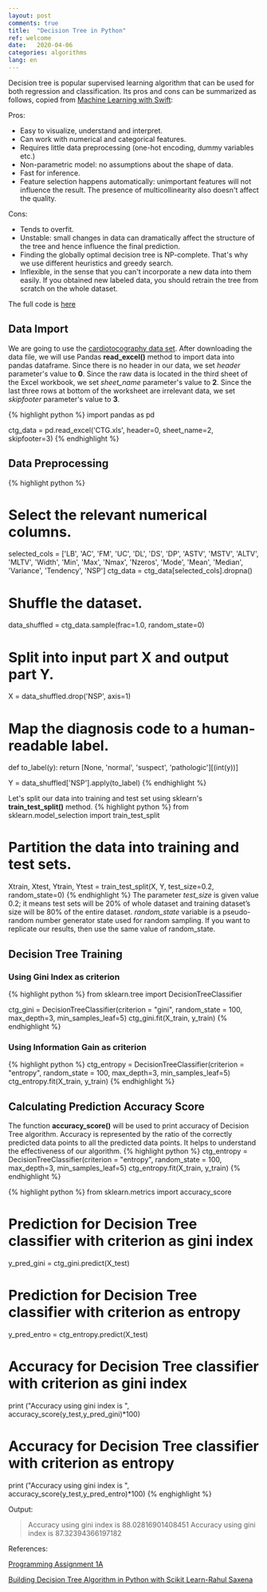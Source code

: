 ```yaml
---
layout: post
comments: true
title:  "Decision Tree in Python"
ref: welcome
date:   2020-04-06
categories: algorithms
lang: en
---
```

Decision tree is popular supervised learning algorithm that can be used for both regression and classification. 
Its pros and cons can be summarized as follows, copied from [Machine Learning with Swift][ref-1]: 

Pros:

+ Easy to visualize, understand and interpret.
+ Can work with numerical and categorical features.
+ Requires little data preprocessing (one-hot encoding, dummy variables etc.)
+ Non-parametric model: no assumptions about the shape of data.
+ Fast for inference.
+ Feature selection happens automatically: unimportant features will not influence the result. The presence of multicollinearity also doesn't affect the quality.

Cons:

+ Tends to overfit.
+ Unstable: small changes in data can dramatically affect the structure of the tree and hence influence the final prediction.
+ Finding the globally optimal decision tree is NP-complete. That's why we use different heuristics and greedy search.
+ Inflexible, in the sense that you can't incorporate a new data into them easily. If you obtained new labeled data, you should retrain the tree from scratch on the whole dataset.


The full code is [here][ref-2]

## Data Import
We are going to use the [cardiotocography data set][ref-3]. 
After downloading the data file, we will use Pandas **read_excel()** method to import data into pandas dataframe. Since there is no header in our data, we set _header_ parameter's value to **0**. Since the raw data is located in the third sheet of the Excel workbook, we set _sheet_name_ parameter's value to **2**. Since the last three rows at bottom of the worksheet are irrelevant data, we set _skipfooter_ parameter's value to **3**.

{% highlight python %}
import pandas as pd

ctg_data = pd.read_excel('CTG.xls', header=0, sheet_name=2, skipfooter=3)
{% endhighlight %}

## Data Preprocessing
{% highlight python %}
# Select the relevant numerical columns.
selected_cols = ['LB', 'AC', 'FM', 'UC', 'DL', 'DS', 'DP', 'ASTV', 'MSTV', 'ALTV',
                 'MLTV', 'Width', 'Min', 'Max', 'Nmax', 'Nzeros', 'Mode', 'Mean',
                 'Median', 'Variance', 'Tendency', 'NSP']
ctg_data = ctg_data[selected_cols].dropna()

# Shuffle the dataset.
data_shuffled = ctg_data.sample(frac=1.0, random_state=0)

# Split into input part X and output part Y.
X = data_shuffled.drop('NSP', axis=1)

# Map the diagnosis code to a human-readable label.
def to_label(y):
    return [None, 'normal', 'suspect', 'pathologic'][(int(y))]

Y = data_shuffled['NSP'].apply(to_label)
{% endhighlight %}

Let's split our data into training and test set using sklearn's **train_test_split()** method. 
{% highlight python %}
from sklearn.model_selection import train_test_split
# Partition the data into training and test sets.
Xtrain, Xtest, Ytrain, Ytest = train_test_split(X, Y, test_size=0.2, random_state=0)
{% endhighlight %}
The parameter _test_size_ is given value 0.2; it means test sets will be 20% of whole dataset and training dataset’s size will be 80% of the entire dataset. _random_state_ variable is a pseudo-random number generator state used for random sampling. If you want to replicate our results, then use the same value of random_state.

## Decision Tree Training

### Using Gini Index as criterion
{% highlight python %}
from sklearn.tree import DecisionTreeClassifier

ctg_gini = DecisionTreeClassifier(criterion = "gini", random_state = 100,
                               max_depth=3, min_samples_leaf=5)
ctg_gini.fit(X_train, y_train)
{% endhighlight %}

### Using Information Gain as criterion
{% highlight python %}
ctg_entropy = DecisionTreeClassifier(criterion = "entropy", random_state = 100,
                               max_depth=3, min_samples_leaf=5)
ctg_entropy.fit(X_train, y_train)
{% endhighlight %}

## Calculating Prediction Accuracy Score

The function **accuracy_score()** will be used to print accuracy of Decision Tree algorithm. Accuracy is represented by the ratio of the correctly predicted data points to all the predicted data points. It helps to understand the effectiveness of our algorithm. 
{% highlight python %}
ctg_entropy = DecisionTreeClassifier(criterion = "entropy", random_state = 100,
                               max_depth=3, min_samples_leaf=5)
ctg_entropy.fit(X_train, y_train)
{% endhighlight %}

{% highlight python %}
from sklearn.metrics import accuracy_score
# Prediction for Decision Tree classifier with criterion as gini index
y_pred_gini = ctg_gini.predict(X_test)

# Prediction for Decision Tree classifier with criterion as entropy
y_pred_entro = ctg_entropy.predict(X_test)

# Accuracy for Decision Tree classifier with criterion as gini index
print ("Accuracy using gini index is ", accuracy_score(y_test,y_pred_gini)*100)

# Accuracy for Decision Tree classifier with criterion as entropy
print ("Accuracy using gini index is ", accuracy_score(y_test,y_pred_entro)*100)
{% enghighlight %}

Output:
>Accuracy using gini index is  88.02816901408451
>Accuracy using gini index is  87.32394366197182

[ref-2]: https://github.com/YumekaMengjiaLYU/tutorials
[ref-3]: https://archive.ics.uci.edu/ml/datasets/Cardiotocography
References:

[Programming Assignment 1A][ref-4]

[Building Decision Tree Algorithm in Python with Scikit Learn-Rahul Saxena][ref-5]

[ref-1]: https://learning.oreilly.com/library/view/machine-learning-with/9781787121515/697c4c5f-1109-4058-8938-d01482389ce3.xhtml
[ref-4]:http://www.cse.chalmers.se/~richajo/dit866/pa1a.html
[ref-5]:https://dataaspirant.com/2017/02/01/decision-tree-algorithm-python-with-scikit-learn/